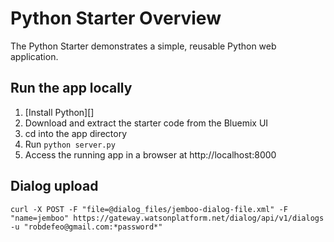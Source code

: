 # Python Starter Overview

The Python Starter demonstrates a simple, reusable Python web application.

## Run the app locally

1. [Install Python][]
2. Download and extract the starter code from the Bluemix UI
3. cd into the app directory
4. Run `python server.py`
5. Access the running app in a browser at http://localhost:8000



## Dialog upload

`curl -X POST -F "file=@dialog_files/jemboo-dialog-file.xml" -F "name=jemboo" https://gateway.watsonplatform.net/dialog/api/v1/dialogs -u "robdefeo@gmail.com:*password*"`